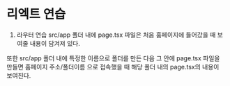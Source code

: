 # 리엑트 연습

1. 라우터 연습
src/app 폴더 내에 page.tsx 파일은 처음 홈페이지에 들어갔을 때 보여줄 내용이 담겨져 있다.

또한 src/app 폴더 내에 특정한 이름으로 폴더를 만든 다음 그 안에 page.tsx 파일을 만들면 홈페이지 주소/폴더이름 으로 접속했을 때 해당 폴더 내의 page.tsx의 내용이 보여진다.
